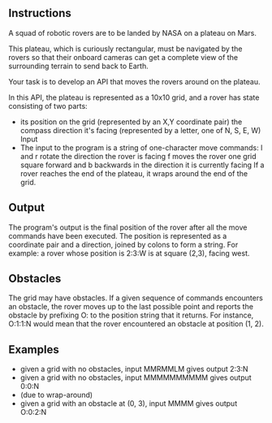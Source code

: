 ## Instructions
A squad of robotic rovers are to be landed by NASA on a plateau on Mars.

This plateau, which is curiously rectangular,
must be navigated by the rovers so that their onboard
cameras can get a complete view of the surrounding terrain to
send back to Earth.

Your task is to develop an API that moves the rovers around on the plateau.

In this API, the plateau is represented as a 10x10 grid,
and a rover has state consisting of two parts:

* its position on the grid (represented by an X,Y coordinate pair)
the compass direction it's facing (represented by a letter, one of N, S, E, W)
Input
* The input to the program is a string of one-character move commands:
l and r rotate the direction the rover is facing
f moves the rover one grid square forward and b backwards in the direction it is currently facing
If a rover reaches the end of the plateau, it wraps around the end of the grid.

## Output
The program's output is the final position of the rover after
all the move commands have been executed. The position is
represented as a coordinate pair and a direction,
joined by colons to form a string. For example:
a rover whose position is 2:3:W is at square (2,3), facing west.

## Obstacles
The grid may have obstacles. If a given sequence of commands encounters
an obstacle, the rover moves up to the last possible point and reports
the obstacle by prefixing O: to the position string that it returns. 
For instance, O:1:1:N would mean that the rover encountered an obstacle
at position (1, 2).

## Examples
* given a grid with no obstacles, input MMRMMLM gives output 2:3:N
* given a grid with no obstacles, input MMMMMMMMMM gives output 0:0:N
* (due to wrap-around)
* given a grid with an obstacle at (0, 3), input MMMM gives output O:0:2:N